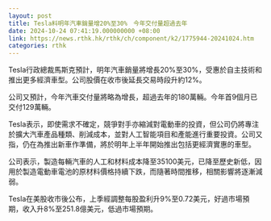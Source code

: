 ```yaml
---
layout: post
title: Tesla料明年汽車銷量增20%至30%　今年交付量超過去年
date: 2024-10-24 07:41:19.000000000 +08:00
link: https://news.rthk.hk/rthk/ch/component/k2/1775944-20241024.htm
categories: rthk
---
```


Tesla行政總裁馬斯克預計，明年汽車銷量將增長20%至30%，受惠於自主技術和推出更多經濟車型。公司股價在收市後延長交易時段升約12%。

公司又預計，今年汽車交付量將略為增長，超過去年的180萬輛。今年首9個月已交付129萬輛。

Tesla表示，即使需求不確定，競爭對手亦縮減對電動車的投資，但公司仍將專注於擴大汽車產品種類、削減成本，並對人工智能項目和產能進行重要投資。公司又指，仍在為推出新車作準備，將於明年上半年開始推出包括更經濟實惠的車型。

公司表示，製造每輛汽車的人工和材料成本降至35100美元，已降至歷史新低，因用於製造電動車電池的原材料價格持續下跌，而隨著時間推移，相關影響將逐漸減弱。

Tesla在美股收市後公布，上季經調整每股盈利升9%至0.72美元，好過市場預期，收入升8%至251.8億美元，低過市場預期。
